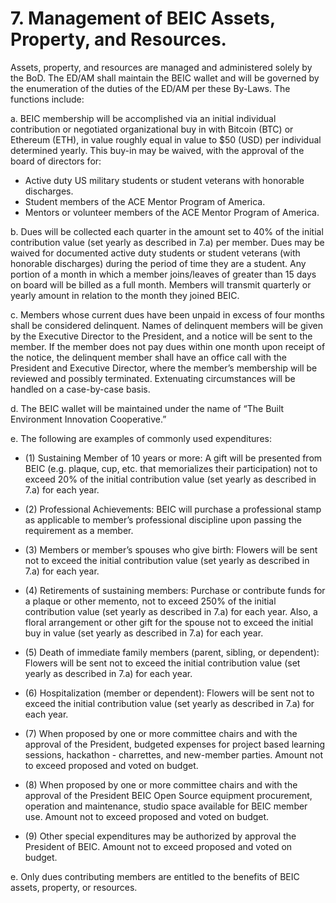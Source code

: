 # 7. Management of BEIC Assets, Property, and Resources. 

Assets, property, and resources are managed and administered solely by the BoD.  The ED/AM shall maintain the BEIC wallet and will be governed by the enumeration of the duties of the ED/AM per these By-Laws. The functions include: 

a. BEIC membership will be accomplished via an initial individual contribution or negotiated organizational buy in with Bitcoin (BTC) or Ethereum (ETH), in value roughly equal in value to $50 (USD) per individual determined yearly.  This buy-in may be waived, with the approval of the board of directors for: 

* Active duty US military students or student veterans with honorable discharges.
* Student members of the ACE Mentor Program of America.
* Mentors or volunteer members of the ACE Mentor Program of America.

b. Dues will be collected each quarter in the amount set to 40% of the initial contribution value (set yearly as described in 7.a) per member.  Dues may be waived for documented active duty students or student veterans (with honorable discharges) during the period of time they are a student.  Any portion of a month in which a member joins/leaves of greater than 15 days on board will be billed as a full month. Members will transmit  quarterly or yearly amount in relation to the month they joined BEIC. 

c.  Members whose current dues have been unpaid in excess of four months shall be considered delinquent.  Names of delinquent members will be given by the Executive Director to the President, and a notice will be sent to the member.  If the member does not pay dues within one month upon receipt of the notice, the delinquent member shall have an office call with the President and Executive Director, where the member’s membership will be reviewed and possibly terminated.  Extenuating circumstances will be handled on a case-by-case basis.

d. The BEIC wallet will be maintained under the name of “The Built Environment Innovation Cooperative.” 

e. The following are examples of commonly used expenditures: 

  * (1) Sustaining Member of 10 years or more: A gift will be presented from BEIC (e.g. plaque, cup, etc. that memorializes their participation) not to exceed 20% of the initial contribution value (set yearly as described in 7.a) for each year. 

  * (2) Professional Achievements: BEIC will purchase a professional stamp as applicable to member’s professional discipline upon passing the requirement as a member. 

  * (3) Members or member’s spouses who give birth: Flowers will be sent not to exceed the initial contribution value (set yearly as described in 7.a) for each year. 

  * (4) Retirements of sustaining members: Purchase or contribute funds for a plaque or other memento, not to exceed 250% of the initial contribution value (set yearly as described in 7.a) for each year.  Also, a floral arrangement or other gift for the spouse not to exceed the initial buy in value (set yearly as described in 7.a) for each year. 

  * (5) Death of immediate family members (parent, sibling, or dependent): Flowers will be sent not to exceed the initial contribution value (set yearly as described in 7.a) for each year. 

  * (6) Hospitalization (member or dependent): Flowers will be sent not to exceed the initial contribution value (set yearly as described in 7.a) for each year. 

  * (7) When proposed by one or more committee chairs and with the approval of the President, budgeted expenses for project based learning sessions, hackathon - charrettes, and new-member parties.  Amount not to exceed proposed and voted on budget.

  * (8) When proposed by one or more committee chairs and with the approval of the President BEIC Open Source equipment procurement, operation and maintenance, studio space available for BEIC member use.  Amount not to exceed proposed and voted on budget.

  * (9) Other special expenditures may be authorized by approval the President of BEIC.   Amount not to exceed proposed and voted on budget.

e. Only dues contributing members are entitled to the benefits of BEIC assets, property, or resources. 
